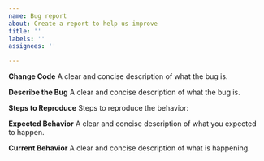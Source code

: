 ```yaml
---
name: Bug report
about: Create a report to help us improve
title: ''
labels: ''
assignees: ''

---
```

**Change Code**
A clear and concise description of what the bug is. 

**Describe the Bug**
A clear and concise description of what the bug is.

**Steps to Reproduce**
Steps to reproduce the behavior:

**Expected Behavior**
A clear and concise description of what you expected to happen.

**Current Behavior**
A clear and concise description of what is happening.
